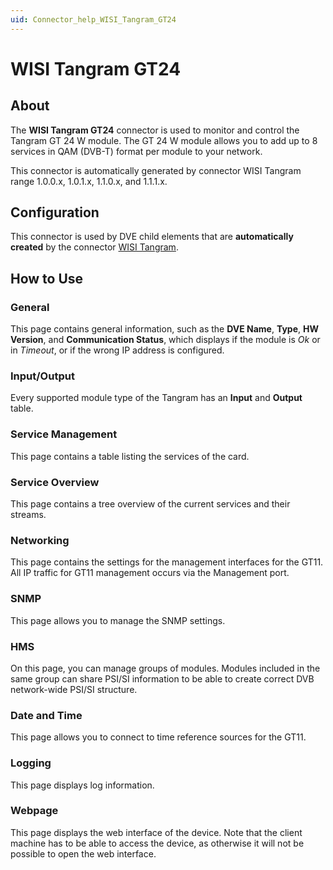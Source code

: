```yaml
---
uid: Connector_help_WISI_Tangram_GT24
---
```


# WISI Tangram GT24

## About

The **WISI Tangram GT24** connector is used to monitor and control the Tangram GT 24 W module. The GT 24 W module allows you to add up to 8 services in QAM (DVB-T) format per module to your network.

This connector is automatically generated by connector WISI Tangram range 1.0.0.x, 1.0.1.x, 1.1.0.x, and 1.1.1.x.

## Configuration

This connector is used by DVE child elements that are **automatically created** by the connector [WISI Tangram](xref:Connector_help_WISI_Tangram).

## How to Use

### General

This page contains general information, such as the **DVE Name**, **Type**, **HW Version**, and **Communication Status**, which displays if the module is *Ok* or in *Timeout*, or if the wrong IP address is configured.

### Input/Output

Every supported module type of the Tangram has an **Input** and **Output** table.

### Service Management

This page contains a table listing the services of the card.

### Service Overview

This page contains a tree overview of the current services and their streams.

### Networking

This page contains the settings for the management interfaces for the GT11. All IP traffic for GT11 management occurs via the Management port.

### SNMP

This page allows you to manage the SNMP settings.

### HMS

On this page, you can manage groups of modules. Modules included in the same group can share PSI/SI information to be able to create correct DVB network-wide PSI/SI structure.

### Date and Time

This page allows you to connect to time reference sources for the GT11.

### Logging

This page displays log information.

### Webpage

This page displays the web interface of the device. Note that the client machine has to be able to access the device, as otherwise it will not be possible to open the web interface.

